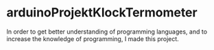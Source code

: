 # arduinoProjektKlockTermometer

In order to get better understanding of programming languages,
and to increase the knowledge of programming, I made this project.


